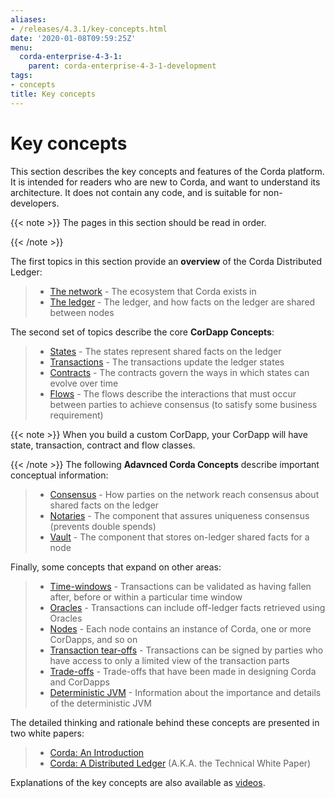 ```yaml
---
aliases:
- /releases/4.3.1/key-concepts.html
date: '2020-01-08T09:59:25Z'
menu:
  corda-enterprise-4-3-1:
    parent: corda-enterprise-4-3-1-development
tags:
- concepts
title: Key concepts
---
```




# Key concepts

This section describes the key concepts and features of the Corda platform. It is intended for readers who are new to
Corda, and want to understand its architecture. It does not contain any code, and is suitable for non-developers.

{{< note >}}
The pages in this section should be read in order.

{{< /note >}}


The first topics in this section provide an **overview** of the Corda Distributed Ledger:

> 
> 
> * [The network](key-concepts-ecosystem.md) - The ecosystem that Corda exists in
> * [The ledger](key-concepts-ledger.md) - The ledger, and how facts on the ledger are shared between nodes


The second set of topics describe the core **CorDapp Concepts**:

> 
> 
> * [States](key-concepts-states.md) - The states represent shared facts on the ledger
> * [Transactions](key-concepts-transactions.md) - The transactions update the ledger states
> * [Contracts](key-concepts-contracts.md) - The contracts govern the ways in which states can evolve over time
> * [Flows](key-concepts-flows.md) - The flows describe the interactions that must occur between parties to achieve consensus (to satisfy some business requirement)


{{< note >}}
When you build a custom CorDapp, your CorDapp will have state, transaction, contract and flow classes.

{{< /note >}}
The following **Adavnced Corda Concepts** describe important conceptual information:

> 
> 
> * [Consensus](key-concepts-consensus.md) - How parties on the network reach consensus about shared facts on the ledger
> * [Notaries](key-concepts-notaries.md) - The component that assures uniqueness consensus (prevents double spends)
> * [Vault](key-concepts-vault.md) - The component that stores on-ledger shared facts for a node


Finally, some concepts that expand on other areas:

> 
> 
> * [Time-windows](key-concepts-time-windows.md) - Transactions can be validated as having fallen after, before or within a particular time window
> * [Oracles](key-concepts-oracles.md) - Transactions can include off-ledger facts retrieved using Oracles
> * [Nodes](key-concepts-node.md) - Each node contains an instance of Corda, one or more CorDapps, and so on
> * [Transaction tear-offs](key-concepts-tearoffs.md) - Transactions can be signed by parties who have access to only a limited view of the transaction parts
> * [Trade-offs](key-concepts-tradeoffs.md) - Trade-offs that have been made in designing Corda and CorDapps
> * [Deterministic JVM](key-concepts-djvm.md) - Information about the importance and details of the deterministic JVM


The detailed thinking and rationale behind these concepts are presented in two white papers:

> 
> 
> * [Corda: An Introduction](/en/pdf/corda-introductory-whitepaper.pdf)
> * [Corda: A Distributed Ledger](/en/pdf/corda-technical-whitepaper.pdf) (A.K.A. the Technical White Paper)


Explanations of the key concepts are also available as [videos](https://vimeo.com/album/4555732/).



